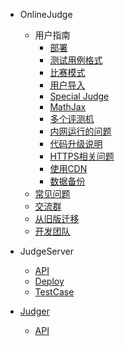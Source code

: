 - OnlineJudge

  - 用户指南
    - [部署](onlinejudge/guide/deploy.md)
    - [测试用例格式](onlinejudge/guide/test_case.md)
    - [比赛模式](onlinejudge/guide/contest_rule_type.md)
    - [用户导入](onlinejudge/guide/import_users.md)
    - [Special Judge](onlinejudge/guide/special_judge.md)
    - [MathJax](onlinejudge/guide/mathjax.md)
    - [多个评测机](onlinejudge/guide/multi_judge_server.md)
    - [内网运行的问题](onlinejudge/guide/intranet_problems.md)
    - [代码升级说明](onlinejudge/guide/upgrade.md)
    - [HTTPS相关问题](onlinejudge/guide/https.md)
    - [使用CDN](onlinejudge/guide/using_cdn.md)
    - [数据备份](onlinejudge/guide/backup.md)
  - [常见问题](onlinejudge/faq.md)
  - [交流群](onlinejudge/guide/qq_group.md)
  - [从旧版迁移](onlinejudge/from_old.md)
  - [开发团队](onlinejudge/dev-team.md)

- JudgeServer
  - [API](judgeserver/api.md)
  - [Deploy](judgeserver/deploy.md)
  - [TestCase](judgeserver/testcase.md)

- [Judger](judger/)

  - [API](judger/api.md)
